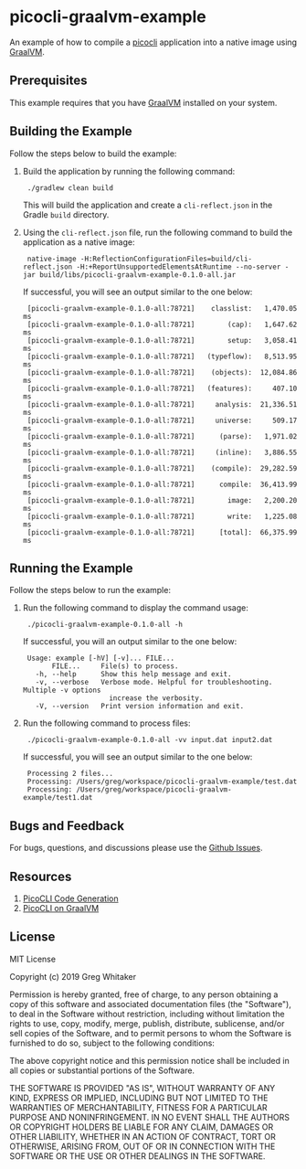 # picocli-graalvm-example
An example of how to compile a [picocli](https://picocli.info/) application into a native image using [GraalVM](https://www.graalvm.org).

## Prerequisites
This example requires that you have [GraalVM](https://www.graalvm.org/downloads/) installed on your system.

## Building the Example
Follow the steps below to build the example:

1. Build the application by running the following command:

        ./gradlew clean build
        
    This will build the application and create a `cli-reflect.json` in the Gradle `build` directory.
    
2. Using the `cli-reflect.json` file, run the following command to build the application as a native image:

        native-image -H:ReflectionConfigurationFiles=build/cli-reflect.json -H:+ReportUnsupportedElementsAtRuntime --no-server -jar build/libs/picocli-graalvm-example-0.1.0-all.jar
        
    If successful, you will see an output similar to the one below:

        [picocli-graalvm-example-0.1.0-all:78721]    classlist:   1,470.05 ms
        [picocli-graalvm-example-0.1.0-all:78721]        (cap):   1,647.62 ms
        [picocli-graalvm-example-0.1.0-all:78721]        setup:   3,058.41 ms
        [picocli-graalvm-example-0.1.0-all:78721]   (typeflow):   8,513.95 ms
        [picocli-graalvm-example-0.1.0-all:78721]    (objects):  12,084.86 ms
        [picocli-graalvm-example-0.1.0-all:78721]   (features):     407.10 ms
        [picocli-graalvm-example-0.1.0-all:78721]     analysis:  21,336.51 ms
        [picocli-graalvm-example-0.1.0-all:78721]     universe:     509.17 ms
        [picocli-graalvm-example-0.1.0-all:78721]      (parse):   1,971.02 ms
        [picocli-graalvm-example-0.1.0-all:78721]     (inline):   3,886.55 ms
        [picocli-graalvm-example-0.1.0-all:78721]    (compile):  29,282.59 ms
        [picocli-graalvm-example-0.1.0-all:78721]      compile:  36,413.99 ms
        [picocli-graalvm-example-0.1.0-all:78721]        image:   2,200.20 ms
        [picocli-graalvm-example-0.1.0-all:78721]        write:   1,225.08 ms
        [picocli-graalvm-example-0.1.0-all:78721]      [total]:  66,375.99 ms

## Running the Example
Follow the steps below to run the example:

1. Run the following command to display the command usage:

        ./picocli-graalvm-example-0.1.0-all -h
        
    If successful, you will an output similar to the one below:
    
        Usage: example [-hV] [-v]... FILE...
              FILE...     File(s) to process.
          -h, --help      Show this help message and exit.
          -v, --verbose   Verbose mode. Helpful for troubleshooting. Multiple -v options
                            increase the verbosity.
          -V, --version   Print version information and exit.

2. Run the following command to process files:

        ./picocli-graalvm-example-0.1.0-all -vv input.dat input2.dat
        
    If successful, you will see an output similar to the one below:

        Processing 2 files...
        Processing: /Users/greg/workspace/picocli-graalvm-example/test.dat
        Processing: /Users/greg/workspace/picocli-graalvm-example/test1.dat

## Bugs and Feedback
For bugs, questions, and discussions please use the [Github Issues](https://github.com/gregwhitaker/picocli-graalvm-example/issues).

## Resources

1. [PicoCLI Code Generation](https://github.com/remkop/picocli/tree/master/picocli-codegen)
2. [PicoCLI on GraalVM](https://picocli.info/picocli-on-graalvm.html)

## License
MIT License

Copyright (c) 2019 Greg Whitaker

Permission is hereby granted, free of charge, to any person obtaining a copy
of this software and associated documentation files (the "Software"), to deal
in the Software without restriction, including without limitation the rights
to use, copy, modify, merge, publish, distribute, sublicense, and/or sell
copies of the Software, and to permit persons to whom the Software is
furnished to do so, subject to the following conditions:

The above copyright notice and this permission notice shall be included in all
copies or substantial portions of the Software.

THE SOFTWARE IS PROVIDED "AS IS", WITHOUT WARRANTY OF ANY KIND, EXPRESS OR
IMPLIED, INCLUDING BUT NOT LIMITED TO THE WARRANTIES OF MERCHANTABILITY,
FITNESS FOR A PARTICULAR PURPOSE AND NONINFRINGEMENT. IN NO EVENT SHALL THE
AUTHORS OR COPYRIGHT HOLDERS BE LIABLE FOR ANY CLAIM, DAMAGES OR OTHER
LIABILITY, WHETHER IN AN ACTION OF CONTRACT, TORT OR OTHERWISE, ARISING FROM,
OUT OF OR IN CONNECTION WITH THE SOFTWARE OR THE USE OR OTHER DEALINGS IN THE
SOFTWARE.